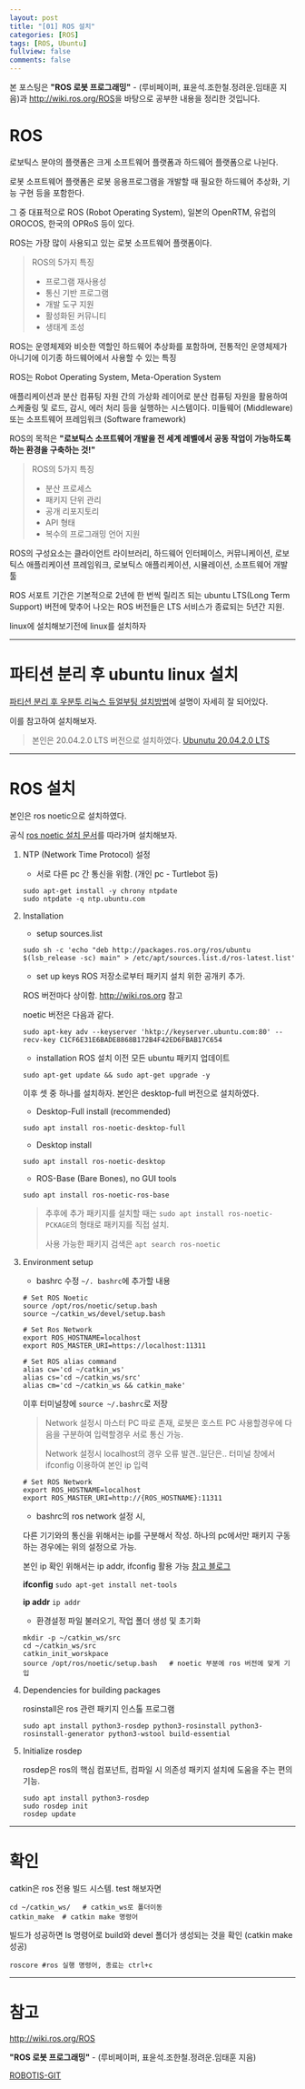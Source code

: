 ```yaml
---
layout: post
title: "[01] ROS 설치"
categories: [ROS]
tags: [ROS, Ubuntu]
fullview: false
comments: false
---
```


본 포스팅은 **"ROS 로봇 프로그래밍"** - (루비페이퍼, 표윤석.조한철.정려운.임태훈 지음)과 <http://wiki.ros.org/ROS>을 바탕으로 공부한 내용을 정리한 것입니다.

# ROS

로보틱스 분야의 플랫폼은 크게 소프트웨어 플랫폼과 하드웨어 플랫폼으로 나뉜다.

로봇 소프트웨어 플랫폼은 로봇 응용프로그램을 개발할 때 필요한 하드웨어 추상화, 기능 구현 등을 포함한다.

그 중 대표적으로 ROS (Robot Operating System), 일본의 OpenRTM, 유럽의 OROCOS, 한국의 OPRoS 등이 있다.

ROS는 가장 많이 사용되고 있는 로봇 소프트웨어 플랫폼이다.

> ROS의 5가지 특징
> - 프로그램 재사용성
> - 통신 기반 프로그램
> - 개발 도구 지원
> - 활성화된 커뮤니티
> - 생태계 조성

ROS는 운영체제와 비슷한 역할인 하드웨어 추상화를 포함하며, 전통적인 운영체제가 아니기에 이기종 하드웨어에서 사용할 수 있는 특징

ROS는 Robot Operating System, Meta-Operation System

애플리케이션과 분산 컴퓨팅 자원 간의 가상화 레이어로 분산 컴퓨팅 자원을 활용하여 스케줄링 및 로드, 감시, 에러 처리 등을 실행하는 시스템이다. 미들웨어 (Middleware) 또는 소프트웨어 프레임워크 (Software framework)

ROS의 목적은 **"로보틱스 소프트웨어 개발을 전 세계 레벨에서 공동 작업이 가능하도록 하는 환경을 구축하는 것!"**

> ROS의 5가지 특징
> - 분산 프로세스
> - 패키지 단위 관리
> - 공개 리포지토리
> - API 형태
> - 복수의 프로그래밍 언어 지원

ROS의 구성요소는 클라이언트 라이브러리, 하드웨어 인터페이스, 커뮤니케이션, 로보틱스 애플리케이션 프레임워크, 로보틱스 애플리케이션, 시뮬레이션, 소프트웨어 개발 툴

ROS 서포트 기간은 기본적으로 2년에 한 번씩 릴리즈 되는 ubuntu LTS(Long Term Support) 버전에 맞추어 나오는 ROS 버전들은 LTS 서비스가 종료되는 5년간 지원.



linux에 설치해보기전에 linux를 설치하자

---

# 파티션 분리 후 ubuntu linux 설치

[파티션 분리 후 우분투 리눅스 듀얼부팅 설치방법](https://jimnong.tistory.com/676 "jimnong 블로그")에 설명이 자세히 잘 되어있다.

이를 참고하여 설치해보자.

> 본인은 20.04.2.0 LTS 버전으로 설치하였다. [Ubunutu 20.04.2.0 LTS](https://ubuntu.com/download/desktop "ubuntu 20.04.2.0 LTS")

---

# ROS 설치

본인은 ros noetic으로 설치하였다.

공식 [ros noetic 설치 문서](http://wiki.ros.org/noetic/Installation/Ubuntu "wiki.ros.org/noetic/installation")를 따라가며 설치해보자.

1. NTP (Network Time Protocol) 설정

    - 서로 다른 pc 간 통신을 위함. (개인 pc - Turtlebot 등)
    ```
    sudo apt-get install -y chrony ntpdate
    sudo ntpdate -q ntp.ubuntu.com
    ```

2. Installation

    - setup sources.list
    ```
    sudo sh -c 'echo "deb http://packages.ros.org/ros/ubuntu $(lsb_release -sc) main" > /etc/apt/sources.list.d/ros-latest.list'
    ```

    - set up keys
    ROS 저장소로부터 패키지 설치 위한 공개키 추가.

    ROS 버전마다 상이함. <http://wiki.ros.org> 참고

    noetic 버전은 다음과 같다.
    ```
    sudo apt-key adv --keyserver 'hktp://keyserver.ubuntu.com:80' --recv-key C1CF6E31E6BADE8868B172B4F42ED6FBAB17C654
    ```

    - installation
    ROS 설치 이전 모든 ubuntu 패키지 업데이트
    ```
    sudo apt-get update && sudo apt-get upgrade -y
    ```

    이후 셋 중 하나를 설치하자. 본인은 desktop-full 버전으로 설치하였다.

    - Desktop-Full install (recommended)
    ```
    sudo apt install ros-noetic-desktop-full
    ```

    - Desktop install
    ```
    sudo apt install ros-noetic-desktop
    ```

    - ROS-Base (Bare Bones), no GUI tools
    ```
    sudo apt install ros-noetic-ros-base
    ```

    > 추후에 추가 패키지를 설치할 때는 `sudo apt install ros-noetic-PCKAGE`의 형태로 패키지를 직접 설치.
    > 
    > 사용 가능한 패키지 검색은 `apt search ros-noetic`

2. Environment setup

    - bashrc 수정
    `~/. bashrc`에 추가할 내용

    ```
    # Set ROS Noetic
    source /opt/ros/noetic/setup.bash
    source ~/catkin_ws/devel/setup.bash

    # Set Ros Network
    export ROS_HOSTNAME=localhost
    export ROS_MASTER_URI=https://localhost:11311

    # Set ROS alias command
    alias cw='cd ~/catkin_ws'
    alias cs='cd ~/catkin_ws/src'
    alias cm='cd ~/catkin_ws && catkin_make'
    ```
    이후 터미널창에 `source ~/.bashrc`로 저장

    > Network 설정시 마스터 PC 따로 존재, 로봇은 호스트 PC 사용할경우에 다음을 구분하여 입력할경우 서로 통신 가능.
    > 
    > Network 설정시 localhost의 경우 오류 발견..일단은.. 터미널 창에서 ifconfig 이용하여 본인 ip 입력
    > 
    ```
    # Set ROS Network
    export ROS_HOSTNAME=localhost
    export ROS_MASTER_URI=http://{ROS_HOSTNAME}:11311
    ```
    * bashrc의 ros network 설정 시,

    다른 기기와의 통신을 위해서는 ip를 구분해서 작성. 하나의 pc에서만 패키지 구동하는 경우에는 위의 설정으로 가능.

    본인 ip 확인 위해서는 ip addr, ifconfig 활용 가능 [참고 블로그](http://blog.naver.com/PostView.nhn?blogId=maestrois&logNo=221634037893&parentCategoryNo=&categoryNo=&viewDate=&isShowPopularPosts=false&from=postView)

    **ifconfig** `sudo apt-get install net-tools`

    **ip addr** `ip addr`

    - 환경설정 파일 불러오기, 작업 폴더 생성 및 초기화
    ```
    mkdir -p ~/catkin_ws/src
    cd ~/catkin_ws/src
    catkin_init_worskpace
    source /opt/ros/noetic/setup.bash   # noetic 부분에 ros 버전에 맞게 기입 
    ```

3. Dependencies for building packages

    rosinstall은 ros 관련 패키지 인스톨 프로그램
    ```
    sudo apt install python3-rosdep python3-rosinstall python3-rosinstall-generator python3-wstool build-essential
    ```

4. Initialize rosdep

    rosdep은 ros의 핵심 컴포넌트, 컴파일 시 의존성 패키지 설치에 도움을 주는 편의 기능.
    ```
    sudo apt install python3-rosdep
    sudo rosdep init
    rosdep update
    ```

---

# 확인

catkin은 ros 전용 빌드 시스템. test 해보자면
```
cd ~/catkin_ws/   # catkin_ws로 폴더이동 
catkin_make  # catkin make 명령어
```
빌드가 성공하면 ls 명령어로 build와 devel 폴더가 생성되는 것을 확인 (catkin make 성공)
```
roscore #ros 실행 명령어, 종료는 ctrl+c
```




---

# 참고

<http://wiki.ros.org/ROS>

**"ROS 로봇 프로그래밍"** - (루비페이퍼, 표윤석.조한철.정려운.임태훈 지음)

[ROBOTIS-GIT](http://github.com/ROBOTIS-GIT/ros_tutorials "ROBOTIS-GIT")